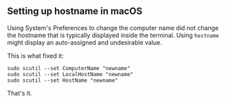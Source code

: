 ## Setting up hostname in macOS

Using System's Preferences to change the computer name did not change the
hostname that is typically displayed inside the terminal. Using `hostname`
might display an auto-assigned and undesirable value.

This is what fixed it:

```
sudo scutil --set ComputerName "newname"
sudo scutil --set LocalHostName "newname"
sudo scutil --set HostName "newname"
```

That's it.
